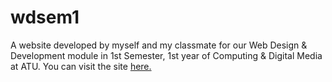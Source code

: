 # wdsem1
A website developed by myself and my classmate for our Web Design & Development module in 1st Semester, 1st year of Computing & Digital Media at ATU.
You can visit the site [here.](https://blaithnaid.github.io/wdsem1/)
